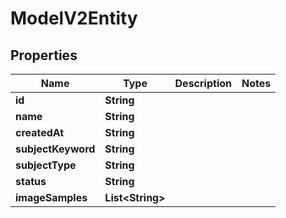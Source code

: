 

# ModelV2Entity


## Properties

| Name | Type | Description | Notes |
|------------ | ------------- | ------------- | -------------|
|**id** | **String** |  |  |
|**name** | **String** |  |  |
|**createdAt** | **String** |  |  |
|**subjectKeyword** | **String** |  |  |
|**subjectType** | **String** |  |  |
|**status** | **String** |  |  |
|**imageSamples** | **List&lt;String&gt;** |  |  |



